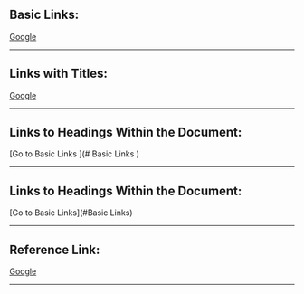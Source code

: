 ## Basic Links:
[Google](https://www.google.com)

---
## Links with Titles:
[Google](https://google.com "Famous Search English")

---
## Links to Headings Within the Document:
[Go to Basic Links ](# Basic Links )

---
## Links to Headings Within the Document:
[Go to Basic Links](#Basic Links)

---
## Reference Link:
[Google][1]

[1]: https://www.google.com "Search English"
---

